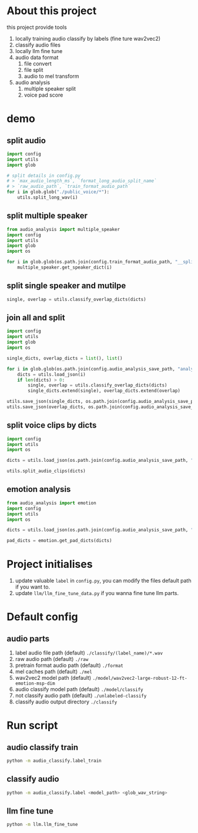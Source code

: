 # About this project

this project provide tools

1. locally training audio classify by labels (fine ture wav2vec2)
2. classify audio files
3. locally llm fine tune
4. audio data format
   1. file convert
   2. file split
   3. audio to mel transform
5. audio analysis
   1. multiple speaker split
   2. voice pad score

# demo

## split audio

```py
import config
import utils
import glob

# split details in config.py
# > `max_audio_length_ms`, `format_long_audio_split_name`
# > `raw_audio_path`, `train_format_audio_path`
for i in glob.glob("./public_voice/*"):
    utils.split_long_wav(i)
```

## split multiple speaker

```py
from audio_analysis import multiple_speaker
import config
import utils
import glob
import os

for i in glob.glob(os.path.join(config.train_format_audio_path, "__split*")):
    multiple_speaker.get_speaker_dict(i)
```

## split single speaker and mutilpe

```py
single, overlap = utils.classify_overlap_dicts(dicts)
```

## join all and split

```py
import config
import utils
import glob
import os

single_dicts, overlap_dicts = list(), list()

for i in glob.glob(os.path.join(config.audio_analysis_save_path, "analysis_*split*.json")):
    dicts = utils.load_json(i)
    if len(dicts) > 0:
        single, overlap = utils.classify_overlap_dicts(dicts)
        single_dicts.extend(single), overlap_dicts.extend(overlap)

utils.save_json(single_dicts, os.path.join(config.audio_analysis_save_path, "all_analysis_single.json"))
utils.save_json(overlap_dicts, os.path.join(config.audio_analysis_save_path, "all_analysis_overlap.json"))
```

## split voice clips by dicts

```py
import config
import utils
import os

dicts = utils.load_json(os.path.join(config.audio_analysis_save_path, "all_analysis_single.json"))

utils.split_audio_clips(dicts)
```

## emotion analysis

```py
from audio_analysis import emotion
import config
import utils
import os

dicts = utils.load_json(os.path.join(config.audio_analysis_save_path, "all_analysis_single.json"))

pad_dicts = emotion.get_pad_dicts(dicts)
```


# Project initialises

1. update valuable `label` in `config.py`, you can modify the files default path if you want to.
2. update `llm/llm_fine_tune_data.py` if you wanna fine tune llm parts.

# Default config

## audio parts

1. label audio file path (default) `./classify/(label_name)/*.wav`
2. raw audio path (default) `./raw`
3. pretrain format audio path (default) `./format`
4. mel caches path (default) `./mel`
5. wav2vec2 model path (default) `./model/wav2vec2-large-robust-12-ft-emotion-msp-dim`
6. audio classify model path (default) `./model/classify`
7. not classify audio path (default) `./unlabeled-classify`
8. classify audio output directory `./classify`

# Run script

## audio classify train

```bash
python -m audio_classify.label_train
```

## classify audio

```bash
python -m audio_classify.label <model_path> <glob_wav_string>
```

## llm fine tune

```bash
python -m llm.llm_fine_tune
```
